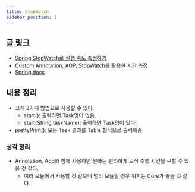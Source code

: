 ```yaml
---
title: StopWatch
sidebar_position: 1
---
```

## 글 링크
- [Spring StopWatch로 실행 속도 측정하기](https://sungminhong.github.io/spring/stop_watch/)
- [Custom Annotation, AOP, StopWatch를 활용한 시간 측정](https://jhkimmm.tistory.com/5)
- [Spring docs](https://docs.spring.io/spring-framework/docs/current/javadoc-api/org/springframework/util/StopWatch.html)
## 내용 정리
- 크게 2가지 방법으로 사용할 수 있다.
  - start():  출력하면 Task명이 없음.
  - start(String taskName): 출력하면 Task명이 있다.
- prettyPrint(): 모든 Task 결과를 Table 형식으로 출력해줌

### 생각 정리
- Annotation, Aop와 함께 사용하면 원하는 편리하게 로직 수행 시간을 구할 수 있을 것 같다.
  - 여러 모듈에서 사용할 것 같으니 멀티 모듈일 경우 위치는 Core가 좋을 것 같다.